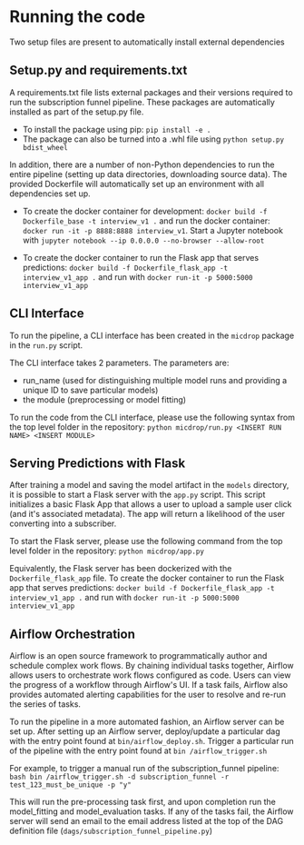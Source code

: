 # Running the code
 Two setup files are present to automatically install external dependencies
 
 ## Setup.py and requirements.txt
 A requirements.txt file lists external packages and their versions required
  to run the subscription funnel pipeline. These packages are automatically
   installed as part of the setup.py file.
   
 - To install the package using pip: `pip install -e .`
 - The package can also be turned into a .whl file using `python setup.py
 bdist_wheel`
 
In addition, there are a number of non-Python dependencies to run the
entire pipeline (setting up data directories, downloading source data). The
provided Dockerfile will automatically set up an environment with all
dependencies set up.

- To create the docker container for development:
`docker build -f Dockerfile_base -t interview_v1 .` and run the docker
 container:
`docker run -it -p 8888:8888 interview_v1`. Start a Jupyter notebook with
 `jupyter notebook --ip 0.0.0.0 --no-browser --allow-root`
 
- To create the docker container to run the Flask app that serves predictions:
`docker build -f Dockerfile_flask_app -t interview_v1_app .`
and run with `docker run-it -p 5000:5000 interview_v1_app`
 
 
 ## CLI Interface
To run the pipeline, a CLI interface has been created in the
  `micdrop` package in the `run.py` script.
  
The CLI interface takes 2 parameters. The parameters are:
*  run_name (used
for distinguishing multiple model runs and providing a unique ID to save
particular models)
* the module (preprocessing or model fitting)
 
To run the code from the CLI interface, please use the following syntax from
the top level folder in the repository:
`python micdrop/run.py <INSERT RUN NAME> <INSERT MODULE>`

## Serving Predictions with Flask 
After training a model and saving the model artifact in the `models` directory,
it is possible to start a Flask server with the `app.py` script. This script
initializes a basic Flask App that allows a user to upload a sample user 
click (and it's associated metadata). The app will return a likelihood of the 
user converting into a subscriber.

To start the Flask server, please use the following command from the top
level folder in the repository:
`python micdrop/app.py`

Equivalently, the Flask server has been dockerized with the
 `Dockerfile_flask_app` file. To create the docker container to run the Flask 
 app that serves predictions:
`docker build -f Dockerfile_flask_app -t interview_v1_app .`
and run with `docker run-it -p 5000:5000 interview_v1_app`
 

## Airflow Orchestration

Airflow is an open source framework to programmatically author and schedule
complex work flows. By chaining individual tasks together, Airflow allows
users to orchestrate work flows configured as code. Users can view the
progress of a workflow through Airflow's UI. If a task fails, Airflow also
provides automated alerting capabilities for the user to resolve and re-run 
the series of tasks.

To run the pipeline in a more automated fashion, an Airflow server can be set 
up. After setting up an Airflow server, deploy/update a particular dag
with the entry point found at `bin/airflow_deploy.sh`. Trigger a
particular run of the pipeline with the entry point found at `bin
/airflow_trigger.sh`
  
For example, to trigger a manual run of the subscription_funnel pipeline: `bash bin
/airflow_trigger.sh -d subscription_funnel -r test_123_must_be_unique -p "y"`

This will run the pre-processing task first, and upon completion run the
model_fitting and model_evaluation tasks. If any of the tasks fail, the
Airflow server will send an email to the email address listed at the top of
the DAG definition file (`dags/subscription_funnel_pipeline.py`)
